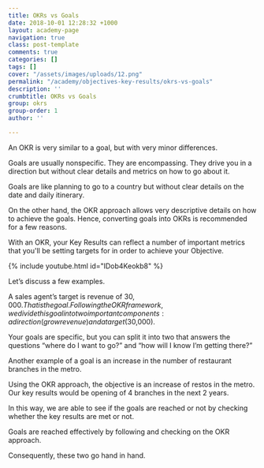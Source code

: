 ```yaml
---
title: OKRs vs Goals
date: 2018-10-01 12:28:32 +1000
layout: academy-page
navigation: true
class: post-template
comments: true
categories: []
tags: []
cover: "/assets/images/uploads/12.png"
permalink: "/academy/objectives-key-results/okrs-vs-goals"
description: ''
crumbtitle: OKRs vs Goals
group: okrs
group-order: 1
author: ''

---
```

An OKR is very similar to a goal, but with very minor differences.

Goals are usually nonspecific. They are encompassing. They drive you in a direction but without clear details and metrics on how to go about it.

Goals are like planning to go to a country but without clear details on the date and daily itinerary.

On the other hand, the OKR approach allows very descriptive details on how to achieve the goals. Hence, converting goals into OKRs is recommended for a few reasons.

With an OKR, your Key Results can reflect a number of important metrics that you'll be setting targets for in order to achieve your Objective.

{% include youtube.html id="IDob4Keokb8" %}

Let’s discuss a few examples.

A sales agent’s target is revenue of $30,000. That is the goal. Following the OKR framework, we divide this goal into two important components: a direction (grow revenue) and a target ($30,000).

Your goals are specific, but you can split it into two that answers the questions “where do I want to go?” and “how will I know I’m getting there?”

Another example of a goal is an increase in the number of restaurant branches in the metro.

Using the OKR approach, the objective is an increase of restos in the metro. Our key results would be opening of 4 branches in the next 2 years.

In this way, we are able to see if the goals are reached or not by checking whether the key results are met or not.

Goals are reached effectively by following and checking on the OKR approach.

Consequently, these two go hand in hand.